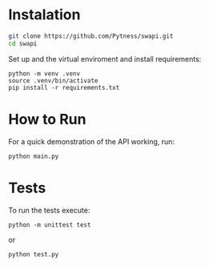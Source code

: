 # Instalation

```bash
git clone https://github.com/Pytness/swapi.git
cd swapi
```

Set up and the virtual enviroment and install requirements:

```
python -m venv .venv
source .venv/bin/activate
pip install -r requirements.txt
```

# How to Run

For a quick demonstration of the API working, run:

`python main.py`

# Tests

To run the tests execute:

`python -m unittest test`

or

`python test.py`
